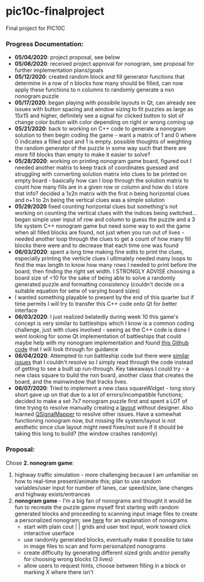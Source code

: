 # pic10c-finalproject
Final project for PIC10C

### Progress Documentation:
* **05/04/2020**: project proposal, see below
* **05/08/2020**: received project approval for nonogram, see proposal for further implementation plans/goals
* **05/12/2020**: created random block and fill generator functions that determine in a row of n blocks how many should be filled, can now apply these functions to n columns to randomly generate a nxn nonogram puzzle
* **05/17/2020**: began playing with possibile layouts in Qt, can already see issues with button spacing and window sizing to fit puzzles as large as 15x15 and higher, definitely see a signal for clicked button to slot of change color button with color depending on right or wrong coming up
* **05/21/2020**: back to working on C++ code to generate a nonogram solution to then begin coding the game - want a matrix of 1 and 0 where 0 indicates a filled spot and 1 is empty. possible thoughts of weighting the random generator of the puzzle in some way such that there are more fill blocks than empty to make it easier to solve?
* **05/28/2020**: working on printing nonogram game board, figured out I needed another matrix to keep track of coordinates guessed and struggling with converting solution matrix into clues to be printed on empty board - basically how can I loop through the solution matrix to count how many fills are in a given row or column and how do I store that info? decided a 1x2n matrix with the first n being horizontal clues and n+1 to 2n being the vertical clues was a simple solution
* **05/29/2020** fixed counting horizontal clues but something's not working on counting the vertical clues with the indices being switched... began simple user input of row and column to guess the puzzle and a 3 life system C++ nonogram game but need some way to exit the game when all filled blocks are found, not just when you run out of lives - needed another loop through the clues to get a count of how many fill blocks there were and to decrease that each time one was found
* **06/03/2020**: spent a long time making fine edits to print the clues, especially printing the verticle clues I ultimately needed many loops to find the max length to know how many rows I needed to print before the board, then finding the right set width. I STRONGLY ADVISE choosing a board size of <10 for the sake of being able to solve a randomly generated puzzle and formatting consistency (couldn't decide on a suitable equation for setw of varying board sizes)
* I wanted something playable to present by the end of this quarter but if time permits I will try to transfer this C++ code onto Qt for better interface
* **06/03/2020**: I just realized belatedly during week 10 this game's concept is very similar to battleships which I know is a common coding challenge, just with clues involved - seeing as the C++ code is done I went looking for some Qt implementation of battleships that could maybe help with my nonogram implementation and found [this Github code](https://github.com/amahdy/qtbattleship) that I will look through for guidance
* **06/04/2020**: Attempted to run battleship code but there were [similar issues](https://stackoverflow.com/questions/5511275/qt-create-and-qlabel-why-is-there-an-error) that I couldn't resolve so I simply read through the code instead of getting to see a built up run-through. Key takeaways I could try - a new class square to build the nxn board, another class that creates the board, and the mainwindow that tracks lives.
* **06/07/2020**: Tried to implement a new class squareWidget - long story short gave up on that due to a lot of errors/incompatible functions; decided to make a set 7x7 nonogram puzzle first and spent a LOT of time trying to resolve manually creating a [layout](https://stackoverflow.com/questions/1508939/qt-layout-on-qmainwindow#:~:text=Just%20select%20your%20central%20QWidget%20and%20press%20a%20make%2Dlayout%20button.&text=Add%20at%20least%20one%20widget,and%20fills%20all%20the%20surface.) without designer. Also learned [QSignalMapper](https://stackoverflow.com/questions/5153157/passing-an-argument-to-a-slot) to resolve other issues. Have a somewhat functioning nonogram now, but missing life system/layout is not aesthetic since clue layout might need fixes/not sure if it should be taking this long to build? (the window crashes randomly)

### Proposal:
Chose **2. nonogram game**:
1. highway traffic simulation - more challenging because I am unfamiliar on how to real-time present/animate this; plan to use random variables/user input for number of lanes, car speed/size, lane changes and highway exists/entrances
2. **nonogram game** - I'm a big fan of nonograms and thought it would be fun to recreate the puzzle game myself first starting with random generated blocks and proceeding to scanning input image files to create a personalized nonogram; see [here](https://en.wikipedia.org/wiki/Nonogram) for an explanation of nonograms
    * start with plain cout | | grids and user text input, work toward click interactive userface
    * use randomly generated blocks, eventually make it possible to take in image files to scan and form personalized nonograms
    * create difficulty by generating different sized grids and/or penalty for choosing wrong blocks (3 lives)
    * allow users to request hints, choose between filling in a block or marking X where there isn't

